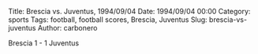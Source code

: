 Title: Brescia vs. Juventus, 1994/09/04
Date: 1994/09/04 00:00
Category: sports
Tags: football, football scores, Brescia, Juventus
Slug: brescia-vs-juventus
Author: carbonero


Brescia 1 - 1 Juventus
